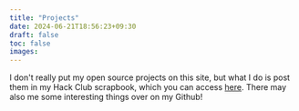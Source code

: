 ```yaml
---
title: "Projects"
date: 2024-06-21T18:56:23+09:30
draft: false
toc: false
images:
---
```

I don't really put my open source projects on this site, but what I do is post them in my Hack Club scrapbook, which you can access [here](https://scrapbook.hackclub.com/Caleb). There may also me some interesting things over on my Github!